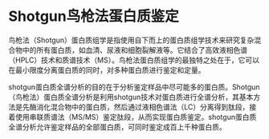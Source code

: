 # Shotgun鸟枪法蛋白质鉴定

鸟枪法（Shotgun）蛋白质组学是指使用自下而上的蛋白质组学技术来研究复杂混合物中的所有蛋白质，如血清、尿液和细胞裂解液等。它结合了高效液相色谱（HPLC）技术和质谱技术（MS）。鸟枪法蛋白质组学的最独特之处在于，它可以在最小限度分离蛋白质的同时，对多种蛋白质进行鉴定和定量。

shotgun蛋白质全谱分析的目的在于分析鉴定样品中尽可能多的蛋白质。Shotgun（鸟枪法）蛋白质全谱分析是利用shotgun技术对蛋白质进行全谱分析，其基本方法是先酶消化混合物中的蛋白质，然后通过液相色谱法（LC）分离得到肽段，接着使用串联质谱法（MS/MS）鉴定肽段，从而实现蛋白质鉴定。shotgun蛋白质全谱分析允许鉴定样品的全部蛋白质，可同时鉴定成百上千种蛋白质。